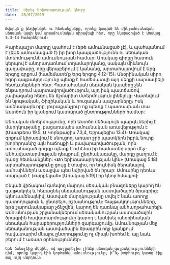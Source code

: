 ```yaml
---
title:  Սիրել երիտասարդության կնոջը
date:  28/07/2019
---
```


`Թվարկե՛ք խնդիրներն ու հետևանքները, որոնք կապված են մինչամուսնական սեռական կապի կամ արտամուսնական սիրավեպի հետ, որը նկարագրված է Առակաց 5.3–14 համարներում։`

Բարեպաշտ մարդը պահում է (եթե ամուսնացած չէ), և պահպանում է (եթե ամուսնացած է) իր խոր կապվածությունն ու սեռական մտերմությունն ամուսնության համար։ Առակաց գիրքը հատուկ կերպով է անդրադառնում տղամարդկանց, սակայն միևնույն գաղափարը, որը վերաբերում է կանանց, արտահայտվում է Երգ երգոց գրքում (համեմատե՛ք Երգ երգոց 4.12–15)։ Անօրինական սիրո հզոր գայթակղությունը պետք է համեմատվի այդ մեղքի սարսափելի հետևանքների հետ։ Պատահական սեռական կապերը չեն ենթադրում պարտավորվածություն, այդ իսկ պատճառով չափազանց հեռու են ճշմարիտ մտերմություն լինելուց։ Վատնվում են նյութական, ֆիզիկական և հուզական պաշարները։ Իսկ ամենակարևորը, յուրաքանչյուր ոք պետք է պատասխան տա Աստծուն իր կյանքում կատարած ընտրությունների համար։

Սեռական մտերմությունը, որն Աստծո մեծագույն պարգևներից է մարդկությանը, բացառապես ամուսնական առավելություն է (Մատթեոս 19.5, Ա Կորնթացիս 7.3,4, Եբրայեցիս 13.4)։ Առակաց գրքում կիրառվում է սնուցող, առատ ջրի պատկերն իբրև նուրբ խորհրդանիշ այն հաճույքի և բավարարվածության, որն ամուսնացած զույգը պետք է ունենա իր համատեղ սիրո մեջ։ Անհավատարմության դեպքում, ընդհակառակը, մարդը քաղում է դառը հետևանքներ: «Քո երիտասարդության կին» (Առակաց 5.18) արտահայտությունը ցույց է տալիս, որ նույնիսկ ծերանալով, ամուսիններն առաջվա պես նվիրված են իրար: Ամուսինը դեռևս տարված է («արբեցած» [Առակաց 5.19]) իր կնոջ հմայքով։

Ընկած վիճակում գտնվող մարդու սեռական բնազդները կարող են գայթակղել և հեռացնել սեռականության աստվածային ծրագրից։ Այնուամենայնիվ, Աստված մարդկությանը տվել է նաև առողջ դատողություն և ընտրելու իշխանություն։ Գայթակղությունները, եթե շարունակաբար չճնշվեն, կարող են դառնալ անհաղթահարելի։ Ամուսնության շրջանակներում սեռականության աստվածային ծրագրին հավատարմությունը կարող է կանխել անօրինական սեռական հարաբերությունների զարգացումը։ Ամուսնության մեջ սեռականության աստվածային ծրագրին ողջ կյանքում հավատարիմ մնալու ընտրությունը ոչ միայն խոհեմ է, այլ նաև բերում է առատ օրհնություններ։

`Եթե ճանաչեիք մեկին, ով պայքարելիս լիներ սեռական գայթակղությունների դեմ, որոնք կարող էին կործանել ամուսնությունը, ի՞նչ խորհուրդ կարող էիք տալ այդ մարդուն։`